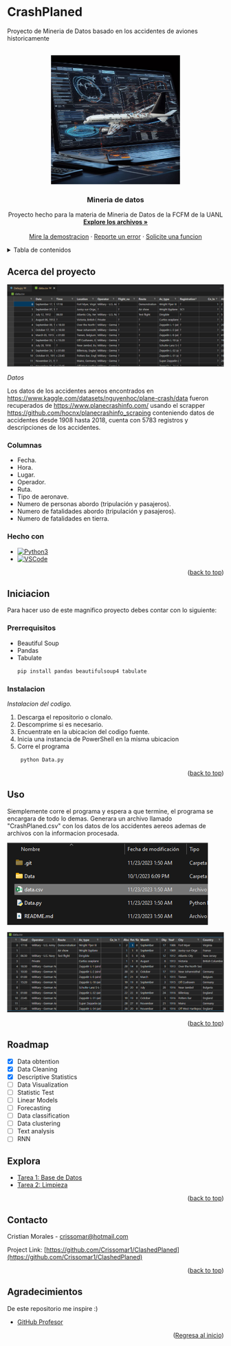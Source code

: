 # CrashPlaned
 Proyecto de Mineria de Datos basado en los accidentes de aviones historicamente

<!-- Improved compatibility of back to top link: See: https://github.com/othneildrew/Best-README-Template/pull/73 -->
<a name="readme-top"></a>
<!--
*** Thanks for checking out the Best-README-Template. If you have a suggestion
*** that would make this better, please fork the repo and create a pull request
*** or simply open an issue with the tag "enhancement".
*** Don't forget to give the project a star!
*** Thanks again! Now go create something AMAZING! :D
-->



<!-- PROJECT SHIELDS -->
<!--
*** I'm using markdown "reference style" links for readability.
*** Reference links are enclosed in brackets [ ] instead of parentheses ( ).
*** See the bottom of this document for the declaration of the reference variables
*** for contributors-url, forks-url, etc. This is an optional, concise syntax you may use.
*** https://www.markdownguide.org/basic-syntax/#reference-style-links
-->


<!-- PROJECT LOGO -->
<br />
<div align="center">
  <a href="https://github.com/Crissomar1/ClashedPlaned">
    <img src="images/logo.png" alt="Logo" width="300" height="300">
  </a>

  <h3 align="center">Mineria de datos</h3>

  <p align="center">
    Proyecto hecho para la materia de Mineria de Datos de la FCFM de la UANL
    <br />
    <a href="https://github.com/Crissomar1/ClashedPlaned"><strong>Explore los archivos »</strong></a>
    <br />
    <br />
    <a href="https://github.com/Crissomar1/ClashedPlaned">Mire la demostracion</a>
    ·
    <a href="https://github.com/Crissomar1/ClashedPlaned/issues">Reporte un error</a>
    ·
    <a href="https://github.com/Crissomar1/ClashedPlaned/issues">Solicite una funcion</a>
  </p>
</div>



<!-- TABLE OF CONTENTS -->
<details>
  <summary>Tabla de contenidos</summary>
  <ol>
    <li>
      <a href="#Acerca-del-proyecto">Acerca del proyecto</a>
      <ul>
        <li><a href="#Columnas">Resultados</a></li>
        <li><a href="#Hecho-con">Hecho con</a></li>
      </ul>
    </li>
    <li>
      <a href="#Iniciacion">Iniciacion</a>
      <ul>
        <li><a href="#Prerrequisitos">Prerrequisitos</a></li>
        <li><a href="#Instalacion">Instalacion</a></li>
      </ul>
    </li>
    <li><a href="#Uso">Uso</a></li>
    <li><a href="#roadmap">Roadmap</a></li>
    <li><a href="#Contacto">Contacto</a></li>
    <li><a href="#Agradecimientos">Agradecimientos</a></li>
  </ol>
</details>



<!-- ABOUT THE PROJECT -->
## Acerca del proyecto

![Product Name Screen Shot](images/CSV.png)

_Datos_

Los datos de los accidentes aereos encontrados en https://www.kaggle.com/datasets/nguyenhoc/plane-crash/data fueron recuperados de https://www.planecrashinfo.com/ usando el scrapper https://github.com/hocnx/planecrashinfo_scraping conteniendo datos de accidentes desde 1908 hasta 2018, cuenta con 5783 registros y descripciones de los accidentes.

### Columnas
* Fecha.
* Hora.
* Lugar.
* Operador.
* Ruta.
* Tipo de aeronave.
* Numero de personas abordo (tripulación y pasajeros).
* Numero de fatalidades abordo (tripulación y pasajeros).
* Numero de fatalidades en tierra.





### Hecho con



* [![Python3][Py3]][Py3-url]
* [![VSCode][VSC]][VSCode-url]

<p align="right">(<a href="#readme-top">back to top</a>)</p>



<!-- GETTING STARTED -->
## Iniciacion

Para hacer uso de este magnifico proyecto debes contar con lo siguiente:

### Prerrequisitos

* Beautiful Soup 
* Pandas
* Tabulate
  ```sh
  pip install pandas beautifulsoup4 tabulate
  ```

### Instalacion

_Instalacion del codigo._

1. Descarga el repositorio o clonalo.
2. Descomprime si es necesario.
2. Encuentrate en la ubicacion del codigo fuente.
3. Inicia una instancia de PowerShell en la misma ubicacion
3. Corre el programa
   ```sh
    python Data.py
   ```

<p align="right">(<a href="#readme-top">back to top</a>)</p>



<!-- USAGE EXAMPLES -->
## Uso

Siemplemente corre el programa y espera a que termine, el programa se encargara de todo lo demas.
Generara un archivo llamado "CrashPlaned.csv" con los datos de los accidentes aereos ademas de archivos con la informacion procesada.

![Screen Shot 1](Tarea-1/Datos%20descargados.png)

![Screen Shot 2](Tarea-2/Cleaned.png)

<!--_For more examples, please refer to the [Documentation](https://example.com)_-->

<p align="right">(<a href="#readme-top">back to top</a>)</p>



<!-- ROADMAP -->
## Roadmap

- [x] Data obtention
- [x] Data Cleaning
- [x] Descriptive Statistics
- [ ] Data Visualization
- [ ] Statistic Test
- [ ] Linear Models
- [ ] Forecasting
- [ ] Data classification
- [ ] Data clustering
- [ ] Text analysis
- [ ] RNN

## Explora

* [Tarea 1: Base de Datos](https://github.com/Crissomar1/ClashedPlaned/tree/Tarea-1)
* [Tarea 2: Limpieza](https://github.com/Crissomar1/ClashedPlaned/tree/Tarea-2)

<p align="right">(<a href="#readme-top">back to top</a>)</p>








<!-- CONTACT -->
## Contacto

Cristian Morales - crissomar@hotmail.com

Project Link: [https://github.com/Crissomar1/ClashedPlaned](https://github.com/Crissomar1/ClashedPlaned)

<p align="right">(<a href="#readme-top">back to top</a>)</p>



<!-- ACKNOWLEDGMENTS -->
## Agradecimientos

De este repositorio me inspire :)

* [GitHub Profesor](https://github.com/ppGodel/data_mining)

<p align="right">(<a href="#readme-top">Regresa al inicio</a>)</p>



<!-- MARKDOWN LINKS & IMAGES -->
<!-- https://www.markdownguide.org/basic-syntax/#reference-style-links -->

[Py3]: https://img.shields.io/badge/Python_3-306998?style=for-the-badge&logo=python&logoColor=white
[Py3-url]: https://www.python.org/downloads/
[VSC]: https://img.shields.io/badge/Visual%20Studio%20Code-0078d7.svg?style=for-the-badge&logo=visual-studio-code&logoColor=white
[VSCode-url]: https://code.visualstudio.com/